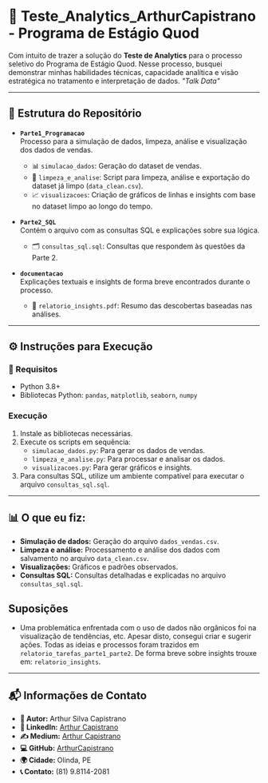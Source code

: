 # 📝 Teste_Analytics_ArthurCapistrano - Programa de Estágio Quod  

Com intuito de trazer a solução do **Teste de Analytics** para o processo seletivo do Programa de Estágio Quod. Nesse processo, busquei demonstrar minhas habilidades técnicas, capacidade analítica e visão estratégica no tratamento e interpretação de dados. *"Talk Data"*  

---

## 📂 Estrutura do Repositório  

- **`Parte1_Programacao`**  
  Processo para a simulação de dados, limpeza, análise e visualização dos dados de vendas.  
  - 📊 `simulacao_dados`: Geração do dataset de vendas.  
  - 🧹 `limpeza_e_analise`: Script para limpeza, análise e exportação do dataset já limpo (`data_clean.csv`).  
  - 📈 `visualizacoes`: Criação de gráficos de linhas e insights com base no dataset limpo ao longo do tempo.  

- **`Parte2_SQL`**  
  Contém o arquivo com as consultas SQL e explicações sobre sua lógica.  
  - 🗂️ `consultas_sql.sql`: Consultas que respondem às questões da Parte 2.  

- **`documentacao`**  
  Explicações textuais e insights de forma breve encontrados durante o processo.  
  - 📄 `relatorio_insights.pdf`: Resumo das descobertas baseadas nas análises.  

---

## ⚙️ Instruções para Execução  

### 📌 Requisitos  
- Python 3.8+  
- Bibliotecas Python: `pandas`, `matplotlib`, `seaborn`, `numpy`  

###  Execução  
1. Instale as bibliotecas necessárias.  
2. Execute os scripts em sequência:
   - `simulacao_dados.py`: Para gerar os dados de vendas.
   - `limpeza_e_analise.py`: Para processar e analisar os dados.
   - `visualizacoes.py`: Para gerar gráficos e insights.  
3. Para consultas SQL, utilize um ambiente compatível para executar o arquivo `consultas_sql.sql`.  

---

## 📊 O que eu fiz:  

- **Simulação de dados:** Geração do arquivo `dados_vendas.csv`.  
- **Limpeza e análise:** Processamento e análise dos dados com salvamento no arquivo `data_clean.csv`.  
- **Visualizações:** Gráficos e padrões observados.  
- **Consultas SQL:** Consultas detalhadas e explicadas no arquivo `consultas_sql.sql`.  

## Suposições

- Uma problemática enfrentada com o uso de dados não orgânicos foi na visualização de tendências, etc. Apesar disto, consegui criar e sugerir ações. Todas as ideias e processos foram trazidos em `relatorio_tarefas_parte1_parte2`. De forma breve sobre insights trouxe em: `relatorio_insights`.
---

## 📬 Informações de Contato  

- **👤 Autor:** Arthur Silva Capistrano  
- **🔗 LinkedIn:** [Arthur Capistrano](https://www.linkedin.com/in/arthur-capistrano/)  
- **✍️ Medium:** [Arthur Capistrano](https://medium.com/@arthur.capistrano12)  
- **💻 GitHub:** [ArthurCapistrano](https://github.com/ArthurCapistrano)  
- **🌍 Cidade:** Olinda, PE  
- **📞 Contato:** (81) 9.8114-2081  
